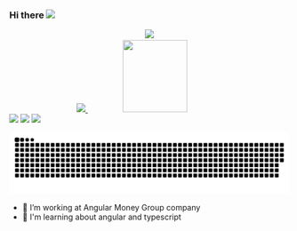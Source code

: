 ### Hi there <img height="30em" src="https://raw.githubusercontent.com/iampavangandhi/iampavangandhi/master/gifs/Hi.gif">

<div align="center">
<img  width="60%" src="https://cdn.dribbble.com/users/322079/screenshots/5054690/media/a59128f13b5e99544a25508531fd1cc7.gif" />
</div>
<div >
  
</div>

<div align="center">
  <a href="https://github.com/Jotarojoseph">
  <img width="48%" "height="130em" src="https://github-readme-stats.vercel.app/api?username=Jotarojoseph&show_icons=true&theme=synthwave&include_all_commits=true&count_private=true"/>
  <img width="48%"  height="130em" src="https://github-readme-stats.vercel.app/api/top-langs/?username=Jotarojoseph&layout=compact&langs_count=7&theme=synthwave"/>
</div>

<div> 
  <a href="https://instagram.com/ygaok" target="_blank"><img src="https://img.shields.io/badge/-Instagram-%23E4405F?style=for-the-badge&logo=instagram&logoColor=white" target="_blank"></a>
  <a href = "mailto:ygorpb2@gmail.com"><img src="https://img.shields.io/badge/-Gmail-%23333?style=for-the-badge&logo=gmail&logoColor=white" target="_blank"></a>
  <a href="https://www.linkedin.com/in/ygor-alves-0387081b2/" target="_blank"><img src="https://img.shields.io/badge/-LinkedIn-%230077B5?style=for-the-badge&logo=linkedin&logoColor=white" target="_blank"></a> 
  
![Snake animation](https://github.com/Jotarojoseph/Jotarojoseph/blob/output/github-contribution-grid-snake.svg)
  
</div>


- 🔭 I’m working at Angular Money Group company
- 🌱 I'm learning about angular and typescript

